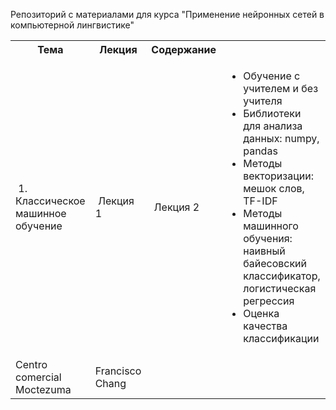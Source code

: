 Репозиторий с материалами для курса "Применение нейронных сетей в компьютерной лингвистике"
<!DOCTYPE html>
<html>
<table>
  <tr>
    <th>Тема</th>
    <th>Лекция</th>
    <th>Содержание</th>
  </tr>
  <tr>
    <td> 1. Классическое машинное обучение</td>
    <td> Лекция 1</td>
    <td> Лекция 2</td>
    <td><ul>
  <li>Обучение с учителем и без учителя</li>
  <li>Библиотеки для анализа данных: numpy, pandas</li>
  <li>Методы векторизации: мешок слов, TF-IDF</li>
  <li>Методы машинного обучения: наивный байесовский классификатор, логистическая регрессия</li>
  <li>Оценка качества классификации</li>
</ul>  </td>
  </tr>
  <tr>
    <td>Centro comercial Moctezuma</td>
    <td>Francisco Chang</td>
  </tr>
</table>
</html>

